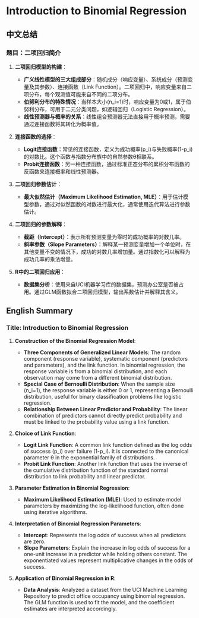 # Introduction to Binomial Regression

## 中文总结

### 题目：二项回归简介

1. **二项回归模型的构建**：
   - **广义线性模型的三大组成部分**：随机成分（响应变量）、系统成分（预测变量及其参数）、连接函数（Link Function）。二项回归中，响应变量来自二项分布，每个观测值可能来自不同的二项分布。
   - **伯努利分布的特殊情况**：当样本大小\(n_i=1\)时，响应变量为0或1，属于伯努利分布，可用于二元分类问题，如逻辑回归（Logistic Regression）。
   - **线性预测器与概率的关系**：线性组合预测器无法直接用于概率预测，需要通过连接函数将其转化为概率值。

2. **连接函数的选择**：
   - **Logit连接函数**：常见的连接函数，定义为成功概率\(p_i\)与失败概率\(1-p_i\)的对数比。这个函数与指数分布族中的自然参数θ相联系。
   - **Probit连接函数**：另一种连接函数，通过标准正态分布的累积分布函数的反函数来连接概率和线性预测器。

3. **二项回归参数估计**：
   - **最大似然估计（Maximum Likelihood Estimation, MLE）**：用于估计模型参数，通过对似然函数的对数进行最大化，通常使用迭代算法进行参数估计。

4. **二项回归的参数解释**：
   - **截距（Intercept）**：表示所有预测变量为零时的成功概率的对数几率。
   - **斜率参数（Slope Parameters）**：解释某一预测变量增加一个单位时，在其他变量不变的情况下，成功的对数几率增加量。通过指数化可以解释为成功几率的乘法增量。

5. **R中的二项回归应用**：
   - **数据集分析**：使用来自UCI机器学习库的数据集，预测办公室是否被占用。通过GLM函数拟合二项回归模型，输出系数估计并解释其含义。

## English Summary

### Title: Introduction to Binomial Regression

1. **Construction of the Binomial Regression Model**:
   - **Three Components of Generalized Linear Models**: The random component (response variable), systematic component (predictors and parameters), and the link function. In binomial regression, the response variable is from a binomial distribution, and each observation may come from a different binomial distribution.
   - **Special Case of Bernoulli Distribution**: When the sample size \(n_i=1\), the response variable is either 0 or 1, representing a Bernoulli distribution, useful for binary classification problems like logistic regression.
   - **Relationship Between Linear Predictor and Probability**: The linear combination of predictors cannot directly predict probability and must be linked to the probability value using a link function.

2. **Choice of Link Function**:
   - **Logit Link Function**: A common link function defined as the log odds of success \(p_i\) over failure \(1-p_i\). It is connected to the canonical parameter θ in the exponential family of distributions.
   - **Probit Link Function**: Another link function that uses the inverse of the cumulative distribution function of the standard normal distribution to link probability and linear predictor.

3. **Parameter Estimation in Binomial Regression**:
   - **Maximum Likelihood Estimation (MLE)**: Used to estimate model parameters by maximizing the log-likelihood function, often done using iterative algorithms.

4. **Interpretation of Binomial Regression Parameters**:
   - **Intercept**: Represents the log odds of success when all predictors are zero.
   - **Slope Parameters**: Explain the increase in log odds of success for a one-unit increase in a predictor while holding others constant. The exponentiated values represent multiplicative changes in the odds of success.

5. **Application of Binomial Regression in R**:
   - **Data Analysis**: Analyzed a dataset from the UCI Machine Learning Repository to predict office occupancy using binomial regression. The GLM function is used to fit the model, and the coefficient estimates are interpreted accordingly.